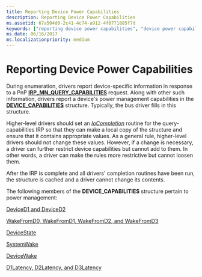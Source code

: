 ```yaml
---
title: Reporting Device Power Capabilities
description: Reporting Device Power Capabilities
ms.assetid: 67a504d0-2c41-4c74-a912-4f0771885f7d
keywords: ["reporting device power capabilities", "device power capabilities WDK kernel", "DEVICE_CAPABILITIES structure", "query-capabilities IRPs WDK power management", "IRPs WDK power management", "I/O request packets WDK power management"]
ms.date: 06/16/2017
ms.localizationpriority: medium
---
```


# Reporting Device Power Capabilities





During enumeration, drivers report device-specific information in response to a PnP [**IRP\_MN\_QUERY\_CAPABILITIES**](https://docs.microsoft.com/windows-hardware/drivers/kernel/irp-mn-query-capabilities) request. Along with other such information, drivers report a device's power management capabilities in the [**DEVICE\_CAPABILITIES**](https://docs.microsoft.com/windows-hardware/drivers/ddi/content/wdm/ns-wdm-_device_capabilities) structure. Typically, the bus driver fills in this structure.

Higher-level drivers should set an [*IoCompletion*](https://docs.microsoft.com/windows-hardware/drivers/ddi/content/wdm/nc-wdm-io_completion_routine) routine for the query-capabilities IRP so that they can make a local copy of the structure and ensure that it contains appropriate values. As a general rule, higher-level drivers should not change these values. However, if a change is necessary, a driver can further restrict device capabilities but cannot add to them. In other words, a driver can make the rules more restrictive but cannot loosen them.

After the IRP is complete and all drivers' completion routines have been run, the structure is cached and a driver cannot change its contents.

The following members of the **DEVICE\_CAPABILITIES** structure pertain to power management:

[DeviceD1 and DeviceD2](deviced1-and-deviced2.md)

[WakeFromD0, WakeFromD1, WakeFromD2, and WakeFromD3](wakefromd0--wakefromd1--wakefromd2--and-wakefromd3.md)

[DeviceState](devicestate.md)

[SystemWake](systemwake.md)

[DeviceWake](devicewake.md)

[D1Latency, D2Latency, and D3Latency](d1latency--d2latency--and-d3latency.md)

 

 




